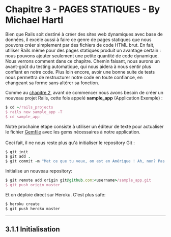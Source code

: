 # Chapitre 3 - PAGES STATIQUES - By Michael Hartl

Bien que Rails soit destiné à créer des sites web dynamiques avec base de données, il excèle aussi à faire ce genre de pages statiques que nous pouvons créer simplement par des fichiers de code HTML brut. En fait, utiliser Rails même pour des pages statiques produit un avantage certain : nous pouvons ajouter seulement une petite quantité de code dynamique. Nous verrons comment dans ce chapitre. Chemin faisant, nous aurons un avant-goût du testing automatique, qui nous aidera à nous sentir plus confiant en notre code. Plus loin encore, avoir une bonne suite de tests nous permettra de restructurer notre code en toute confiance, en changeant sa forme sans altérer sa fonction.

Comme au [chapitre 2](https://github.com/Zouz84/demo_app), avant de commencer nous avons besoin de créer un nouveau projet Rails, cette fois appelé **sample_app** (Application Exemple) :<br/>
```Ruby
$ cd ~/rails_projects
$ rails new sample_app -T
$ cd sample_app
```
Notre prochaine étape consiste à utiliser un éditeur de texte pour actualiser le fichier [Gemfile](https://github.com/Zouz84/Chapter3/blob/master/Gemfile) avec les gems nécessaires à notre application.<br/>
<br/>
Ceci fait, il ne nous reste plus qu'à initialiser le repository Git :<br/>
```Ruby
$ git init
$ git add .
$ git commit -m "Met ce que tu veux, on est en Amérique ! Ah, non? Pas grave."
```
Initialise un nouveau repository:<br/>
```Ruby
$ git remote add origin git@github.com:<username>/sample_app.git
$ git push origin master
```
Et on déploie direct sur Heroku. C'est plus safe:<br/>
```Ruby
$ heroku create
$ git push heroku master
```

***

## 3.1.1 Initialisation
